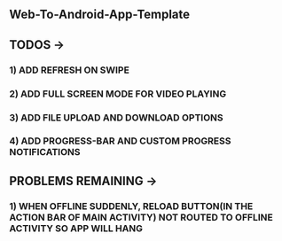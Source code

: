 ## Web-To-Android-App-Template 
## TODOS ->
### 1) ADD REFRESH ON SWIPE 
### 2) ADD FULL SCREEN MODE FOR VIDEO PLAYING
### 3) ADD FILE UPLOAD AND DOWNLOAD OPTIONS
### 4) ADD PROGRESS-BAR AND CUSTOM PROGRESS NOTIFICATIONS

## PROBLEMS REMAINING ->
### 1) WHEN OFFLINE SUDDENLY, RELOAD BUTTON(IN THE ACTION BAR OF MAIN ACTIVITY) NOT ROUTED TO OFFLINE ACTIVITY SO APP WILL HANG

